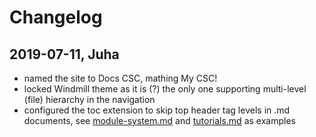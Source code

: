 # Changelog

## 2019-07-11, Juha

- named the site to Docs CSC, mathing My CSC!
- locked Windmill theme as it is (?) the only one supporting multi-level (file)
  hierarchy in the navigation
- configured the toc extension to skip top header tag levels in .md documents,
  see [module-system.md](docs/computing/module-system.md) and
  [tutorials.md](support/tutorials.md) as examples

